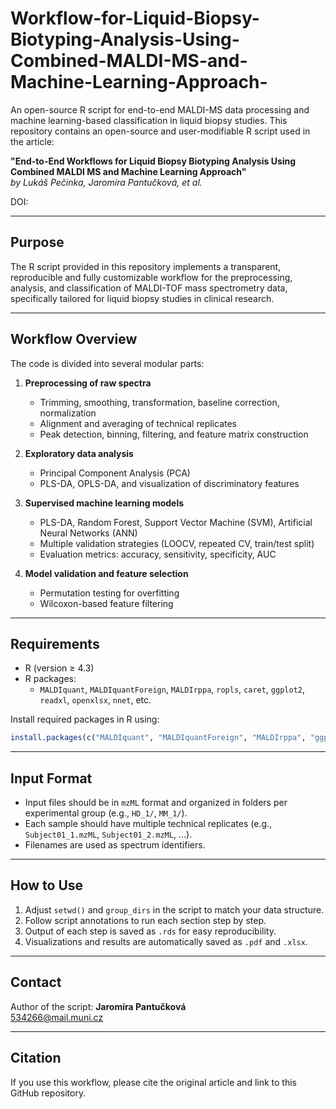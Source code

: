 # Workflow-for-Liquid-Biopsy-Biotyping-Analysis-Using-Combined-MALDI-MS-and-Machine-Learning-Approach-
An open-source R script for end-to-end MALDI-MS data processing and machine learning-based classification in liquid biopsy studies.
This repository contains an open-source and user-modifiable R script used in the article:

**"End-to-End Workflows for Liquid Biopsy Biotyping Analysis Using Combined MALDI MS and Machine Learning Approach"**  
*by Lukáš Pečinka, Jaromíra Pantučková, et al.*

DOI: 

---

## Purpose

The R script provided in this repository implements a transparent, reproducible and fully customizable workflow for the preprocessing, analysis, and classification of MALDI-TOF mass spectrometry data, specifically tailored for liquid biopsy studies in clinical research.

---

## Workflow Overview

The code is divided into several modular parts:

1. **Preprocessing of raw spectra**
   - Trimming, smoothing, transformation, baseline correction, normalization
   - Alignment and averaging of technical replicates
   - Peak detection, binning, filtering, and feature matrix construction

2. **Exploratory data analysis**
   - Principal Component Analysis (PCA)
   - PLS-DA, OPLS-DA, and visualization of discriminatory features

3. **Supervised machine learning models**
   - PLS-DA, Random Forest, Support Vector Machine (SVM), Artificial Neural Networks (ANN)
   - Multiple validation strategies (LOOCV, repeated CV, train/test split)
   - Evaluation metrics: accuracy, sensitivity, specificity, AUC

4. **Model validation and feature selection**
   - Permutation testing for overfitting
   - Wilcoxon-based feature filtering

---

## Requirements

- R (version ≥ 4.3)
- R packages:
  - `MALDIquant`, `MALDIquantForeign`, `MALDIrppa`, `ropls`, `caret`, `ggplot2`, `readxl`, `openxlsx`, `nnet`, etc.

Install required packages in R using:

```R
install.packages(c("MALDIquant", "MALDIquantForeign", "MALDIrppa", "ggplot2", "caret", "nnet", "openxlsx", "readxl"))
```

---

## Input Format

- Input files should be in `mzML` format and organized in folders per experimental group (e.g., `HD_1/`, `MM_1/`).
- Each sample should have multiple technical replicates (e.g., `Subject01_1.mzML`, `Subject01_2.mzML`, ...).
- Filenames are used as spectrum identifiers.

---

## How to Use

1. Adjust `setwd()` and `group_dirs` in the script to match your data structure.
2. Follow script annotations to run each section step by step.
3. Output of each step is saved as `.rds` for easy reproducibility.
4. Visualizations and results are automatically saved as `.pdf` and `.xlsx`.

---

## Contact

Author of the script: **Jaromíra Pantučková**  
534266@mail.muni.cz

---

## Citation

If you use this workflow, please cite the original article and link to this GitHub repository.

